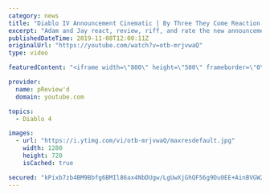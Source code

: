 ```yaml
---
category: news
title: "Diablo IV Announcement Cinematic | By Three They Come Reaction / Review / Rating"
excerpt: "Adam and Jay react, review, riff, and rate the new announcement cinematic everyone wanted to see last year at Blizzcon, Diablo IV 'By Three They Come'."
publishedDateTime: 2019-11-08T12:00:11Z
originalUrl: "https://youtube.com/watch?v=otb-mrjvwaQ"
type: video

featuredContent: "<iframe width=\"800\" height=\"500\" frameborder=\"0\" src=\"https://www.youtube.com/embed/otb-mrjvwaQ\" allow=\"accelerometer; autoplay; encrypted-media; gyroscope; picture-in-picture\" allowfullscreen></iframe>"

provider:
  name: pReview'd
  domain: youtube.com

topics:
  - Diablo 4

images:
  - url: "https://i.ytimg.com/vi/otb-mrjvwaQ/maxresdefault.jpg"
    width: 1280
    height: 720
    isCached: true

secured: "kPixb7zb4BM9Bbfg6BMIl86ax4NbDUgw/LgUwXjGhQF56g9Du0EE+AinBVGW2YwuaCiIMUpDE0ywGGQ9i30D6a2gdyau7ohOVlrVYEGcW4pVEACEMbr7hcBq0A9qjJQ/HK6SPE2k+98//5uUlorTe7eVCwJSNa1vS4LV64UVTF0jC9R7BB2kZ1wxQaDeBKvPlyfd0vPQ8+LrYTI5oCffnUxzfNUyTcaUNUa+O3kFh6zJEkYYAiOjSQU42Sc0ULXJcPFzKYKqmSgxxvmTlZEVxIWXkc2UNakiTZpKvB5PVQSTQiTUD6UvZ+zvoFJ/CV3Rsqs3VEa2iPyO4IZqWUTSGP0I0iFMs1nGqdxTyrXpPn2QC46HJpsbK4dlYs02t9PLCwOuiGWEMvLOSTGPiYPtYZM/vVTxu+aQJxSU3adG2wkMCjcnaaDWconxGLzB33w8;vfxPkUV6L4UUPu9P5AXbOQ=="
---
```


